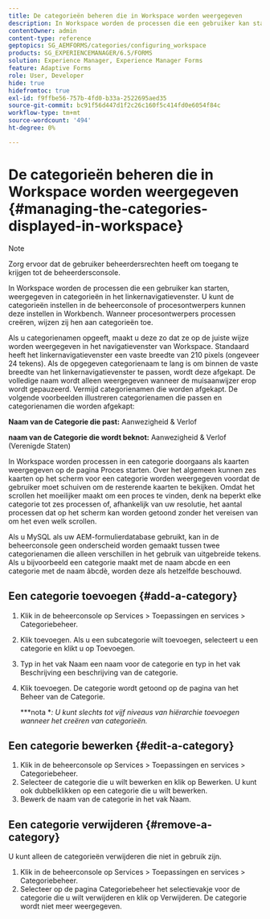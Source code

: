```yaml
---
title: De categorieën beheren die in Workspace worden weergegeven
description: In Workspace worden de processen die een gebruiker kan starten, weergegeven in categorieën in het linkernavigatievenster. Leer hoe je deze rubrieken kunt beheren die in Workspace worden weergegeven.
contentOwner: admin
content-type: reference
geptopics: SG_AEMFORMS/categories/configuring_workspace
products: SG_EXPERIENCEMANAGER/6.5/FORMS
solution: Experience Manager, Experience Manager Forms
feature: Adaptive Forms
role: User, Developer
hide: true
hidefromtoc: true
exl-id: f9ffbe56-757b-4fd0-b33a-2522695aed35
source-git-commit: bc91f56d447d1f2c26c160f5c414fd0e6054f84c
workflow-type: tm+mt
source-wordcount: '494'
ht-degree: 0%

---
```


# De categorieën beheren die in Workspace worden weergegeven {#managing-the-categories-displayed-in-workspace}

>[!NOTE]
> 
> Zorg ervoor dat de gebruiker beheerdersrechten heeft om toegang te krijgen tot de beheerdersconsole.

In Workspace worden de processen die een gebruiker kan starten, weergegeven in categorieën in het linkernavigatievenster. U kunt de categorieën instellen in de beheerconsole of procesontwerpers kunnen deze instellen in Workbench. Wanneer procesontwerpers processen creëren, wijzen zij hen aan categorieën toe.

Als u categorienamen opgeeft, maakt u deze zo dat ze op de juiste wijze worden weergegeven in het navigatievenster van Workspace. Standaard heeft het linkernavigatievenster een vaste breedte van 210 pixels (ongeveer 24 tekens). Als de opgegeven categorienaam te lang is om binnen de vaste breedte van het linkernavigatievenster te passen, wordt deze afgekapt. De volledige naam wordt alleen weergegeven wanneer de muisaanwijzer erop wordt gepauzeerd. Vermijd categorienamen die worden afgekapt. De volgende voorbeelden illustreren categorienamen die passen en categorienamen die worden afgekapt:

**Naam van de Categorie die past:** Aanwezigheid &amp; Verlof

**naam van de Categorie die wordt beknot:** Aanwezigheid &amp; Verlof (Verenigde Staten)

In Workspace worden processen in een categorie doorgaans als kaarten weergegeven op de pagina Proces starten. Over het algemeen kunnen zes kaarten op het scherm voor een categorie worden weergegeven voordat de gebruiker moet schuiven om de resterende kaarten te bekijken. Omdat het scrollen het moeilijker maakt om een proces te vinden, denk na beperkt elke categorie tot zes processen of, afhankelijk van uw resolutie, het aantal processen dat op het scherm kan worden getoond zonder het vereisen van om het even welk scrollen.

Als u MySQL als uw AEM-formulierdatabase gebruikt, kan in de beheerconsole geen onderscheid worden gemaakt tussen twee categorienamen die alleen verschillen in het gebruik van uitgebreide tekens. Als u bijvoorbeeld een categorie maakt met de naam abcde en een categorie met de naam âbcdè, worden deze als hetzelfde beschouwd.

## Een categorie toevoegen {#add-a-category}

1. Klik in de beheerconsole op Services > Toepassingen en services > Categoriebeheer.
1. Klik toevoegen. Als u een subcategorie wilt toevoegen, selecteert u een categorie en klikt u op Toevoegen.
1. Typ in het vak Naam een naam voor de categorie en typ in het vak Beschrijving een beschrijving van de categorie.
1. Klik toevoegen. De categorie wordt getoond op de pagina van het Beheer van de Categorie.

   ***nota **: U kunt slechts tot vijf niveaus van hiërarchie toevoegen wanneer het creëren van categorieën.*

## Een categorie bewerken {#edit-a-category}

1. Klik in de beheerconsole op Services > Toepassingen en services > Categoriebeheer.
1. Selecteer de categorie die u wilt bewerken en klik op Bewerken. U kunt ook dubbelklikken op een categorie die u wilt bewerken.
1. Bewerk de naam van de categorie in het vak Naam.

## Een categorie verwijderen {#remove-a-category}

U kunt alleen de categorieën verwijderen die niet in gebruik zijn.

1. Klik in de beheerconsole op Services > Toepassingen en services > Categoriebeheer.
1. Selecteer op de pagina Categoriebeheer het selectievakje voor de categorie die u wilt verwijderen en klik op Verwijderen. De categorie wordt niet meer weergegeven.
